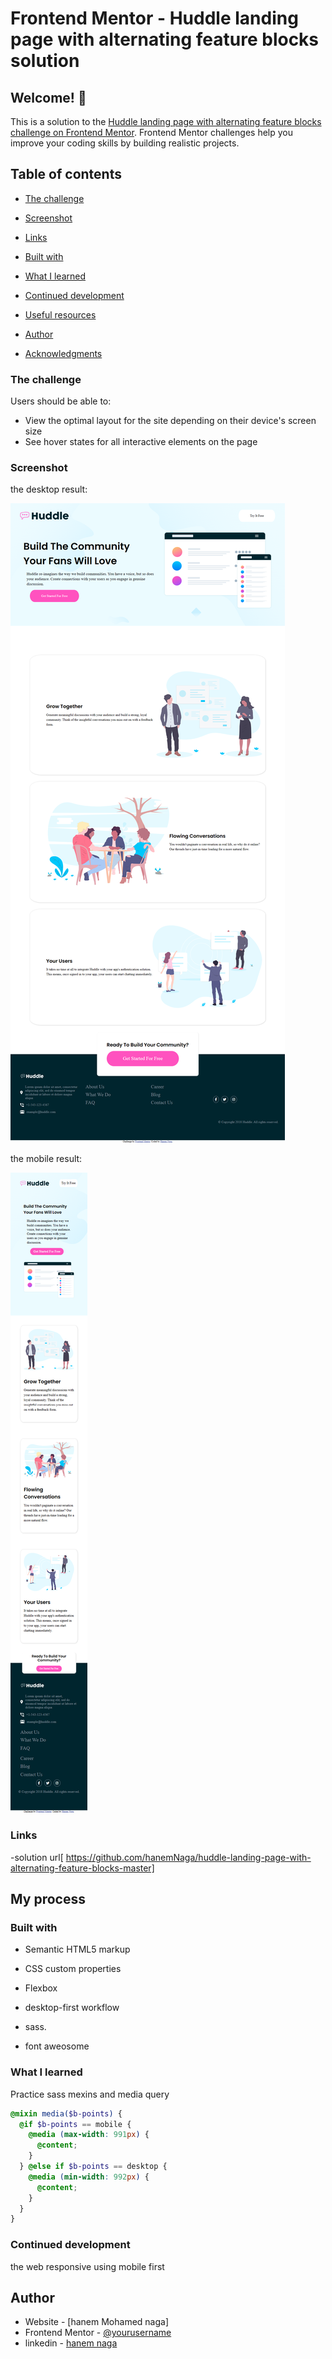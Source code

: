 # Frontend Mentor - Huddle landing page with alternating feature blocks solution

## Welcome! 👋

This is a solution to the [Huddle landing page with alternating feature blocks challenge on Frontend Mentor](https://www.frontendmentor.io/challenges/huddle-landing-page-with-alternating-feature-blocks-5ca5f5981e82137ec91a5100). Frontend Mentor challenges help you improve your coding skills by building realistic projects.

## Table of contents

- [The challenge](#the-challenge)
- [Screenshot](#screenshot)
- [Links](#links)

- [Built with](#built-with)
- [What I learned](#what-i-learned)
- [Continued development](#continued-development)
- [Useful resources](#useful-resources)
- [Author](#author)
- [Acknowledgments](#acknowledgments)

### The challenge

Users should be able to:

- View the optimal layout for the site depending on their device's screen size
- See hover states for all interactive elements on the page

### Screenshot

the desktop result:

![](./design-results/desktop-design.png)

the mobile result:


![](./design-results/mobile-design.png)

### Links

-solution url[ https://github.com/hanemNaga/huddle-landing-page-with-alternating-feature-blocks-master]

## My process

### Built with

- Semantic HTML5 markup
- CSS custom properties
- Flexbox

- desktop-first workflow
- sass.
- font aweosome

### What I learned

Practice sass mexins and media query

```scss
@mixin media($b-points) {
  @if $b-points == mobile {
    @media (max-width: 991px) {
      @content;
    }
  } @else if $b-points == desktop {
    @media (min-width: 992px) {
      @content;
    }
  }
}
```



### Continued development

the web responsive using mobile first


## Author

- Website - [hanem Mohamed  naga]
- Frontend Mentor - [@yourusername](https://www.frontendmentor.io/profile/yourusername)
- linkedin - [hanem naga]([[https://www.linkedin.com/in/hanem-naga/]])

